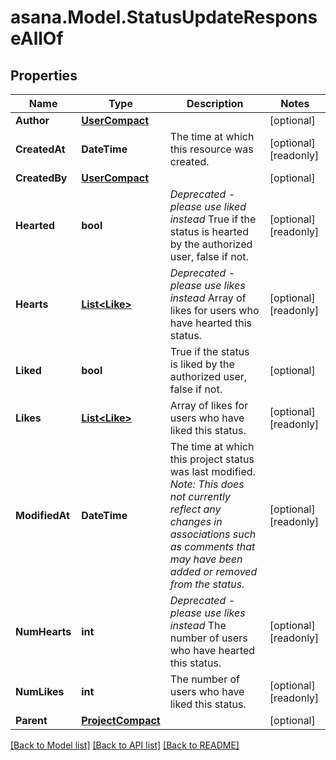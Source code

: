 
# asana.Model.StatusUpdateResponseAllOf

## Properties

Name | Type | Description | Notes
------------ | ------------- | ------------- | -------------
**Author** | [**UserCompact**](UserCompact.md) |  | [optional] 
**CreatedAt** | **DateTime** | The time at which this resource was created. | [optional] [readonly] 
**CreatedBy** | [**UserCompact**](UserCompact.md) |  | [optional] 
**Hearted** | **bool** | *Deprecated - please use liked instead* True if the status is hearted by the authorized user, false if not. | [optional] [readonly] 
**Hearts** | [**List&lt;Like&gt;**](Like.md) | *Deprecated - please use likes instead* Array of likes for users who have hearted this status. | [optional] [readonly] 
**Liked** | **bool** | True if the status is liked by the authorized user, false if not. | [optional] 
**Likes** | [**List&lt;Like&gt;**](Like.md) | Array of likes for users who have liked this status. | [optional] [readonly] 
**ModifiedAt** | **DateTime** | The time at which this project status was last modified. *Note: This does not currently reflect any changes in associations such as comments that may have been added or removed from the status.* | [optional] [readonly] 
**NumHearts** | **int** | *Deprecated - please use likes instead* The number of users who have hearted this status. | [optional] [readonly] 
**NumLikes** | **int** | The number of users who have liked this status. | [optional] [readonly] 
**Parent** | [**ProjectCompact**](ProjectCompact.md) |  | [optional] 

[[Back to Model list]](../README.md#documentation-for-models)
[[Back to API list]](../README.md#documentation-for-api-endpoints)
[[Back to README]](../README.md)

